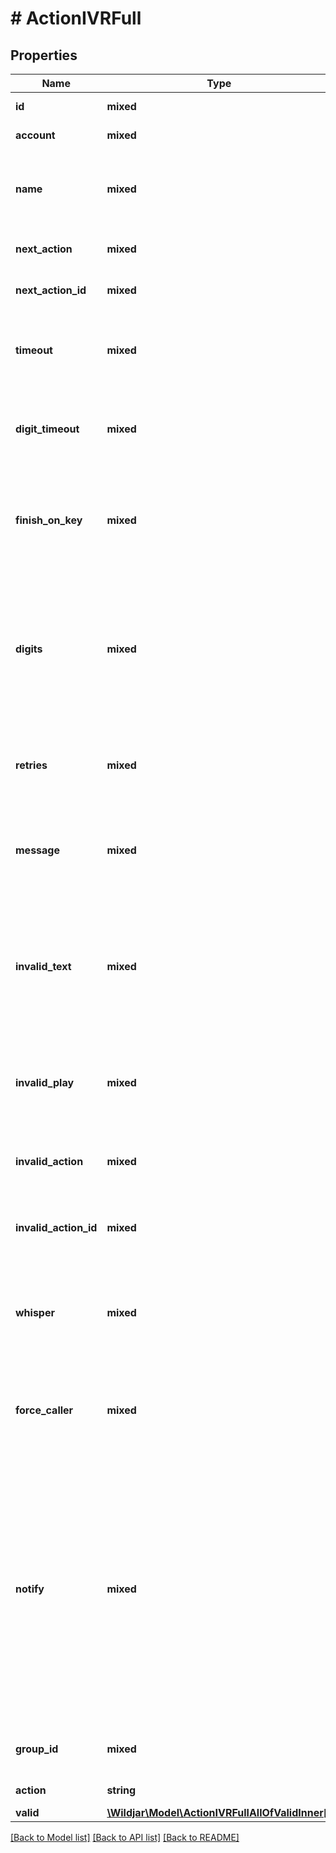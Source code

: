 # # ActionIVRFull

## Properties

Name | Type | Description | Notes
------------ | ------------- | ------------- | -------------
**id** | **mixed** | The action ID. | [optional] [readonly]
**account** | **mixed** | The account ID. | [optional] [readonly]
**name** | **mixed** | Friendly name of the call flow action. Used to easily identify an action in the call flow. | [optional]
**next_action** | **mixed** | Next action type to route to in the call flow. | [optional]
**next_action_id** | **mixed** | Next action ID to route to in the call flow. | [optional]
**timeout** | **mixed** | The number of seconds, if no IVR selection is made, before it is sent to the next action. | [optional]
**digit_timeout** | **mixed** | The number of seconds to listen for a digit before sending the user to the next action. | [optional]
**finish_on_key** | **mixed** | The digit which indicates the input is finished. Standard behaviour and default is to use the hash key (\&quot;#\&quot;). | [optional]
**digits** | **mixed** | The number of digits required for input to be valid and routed to that option. If fewer digits are requierd for an option, it can be overridden by pressing the digit set in finishOnKey. | [optional]
**retries** | **mixed** | The number of attempts allowed before the IVR message is replayed. | [optional]
**message** | **mixed** | The message to be played to the caller on the IVR menu. Can be Text to speech or a URI to an MP3 file. |
**invalid_text** | **mixed** | The message to be read to the caller using Text-to-Speech (TTS) after an invalid input. Only populate if **not** using a recording MP3 in invalidPlay. | [optional]
**invalid_play** | **mixed** | The URI to an MP3 file to play after an invalid input. Only populate if **not** using TTS in invalidText. | [optional]
**invalid_action** | **mixed** | The action type to route to in the call flow if an invalid option is entered. | [optional]
**invalid_action_id** | **mixed** | The action ID to route to in the call flow if an invalid option is entered. | [optional]
**whisper** | **mixed** | The whisper message to be played to the answering party. Can be a Text to speech or URI to an MP3 file. | [optional]
**force_caller** | **mixed** | The phone number to force as the caller ID when calling the target (must be a WildJar geo or mobile number). | [optional]
**notify** | **mixed** | When notifications are sent to email or SMS contacts:   * &#x60;always&#x60; - Notify for all call types (email only).   * &#x60;missed&#x60; - Notify for missed call types only.   * &#x60;no&#x60; - No not send call notifications by email or SMS. **Note**: Requires a voicemail action to be the next action in the call flow. | [optional]
**group_id** | **mixed** | The contact group ID the notifications will be sent to. | [optional]
**action** | **string** | The action type. | [optional] [readonly]
**valid** | [**\Wildjar\Model\ActionIVRFullAllOfValidInner[]**](ActionIVRFullAllOfValidInner.md) |  |

[[Back to Model list]](../../README.md#models) [[Back to API list]](../../README.md#endpoints) [[Back to README]](../../README.md)
